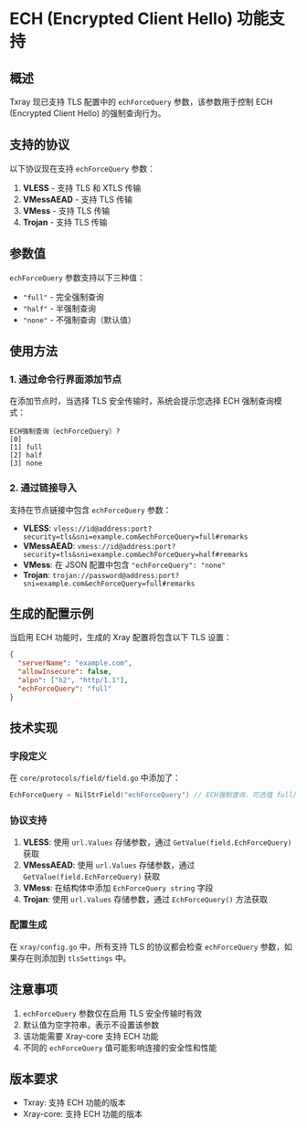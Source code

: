 # ECH (Encrypted Client Hello) 功能支持

## 概述

Txray 现已支持 TLS 配置中的 `echForceQuery` 参数，该参数用于控制 ECH (Encrypted Client Hello) 的强制查询行为。

## 支持的协议

以下协议现在支持 `echForceQuery` 参数：

1. **VLESS** - 支持 TLS 和 XTLS 传输
2. **VMessAEAD** - 支持 TLS 传输
3. **VMess** - 支持 TLS 传输
4. **Trojan** - 支持 TLS 传输

## 参数值

`echForceQuery` 参数支持以下三种值：

- `"full"` - 完全强制查询
- `"half"` - 半强制查询
- `"none"` - 不强制查询（默认值）

## 使用方法

### 1. 通过命令行界面添加节点

在添加节点时，当选择 TLS 安全传输时，系统会提示您选择 ECH 强制查询模式：

```
ECH强制查询（echForceQuery）?
[0] 
[1] full
[2] half
[3] none
```

### 2. 通过链接导入

支持在节点链接中包含 `echForceQuery` 参数：

- **VLESS**: `vless://id@address:port?security=tls&sni=example.com&echForceQuery=full#remarks`
- **VMessAEAD**: `vmess://id@address:port?security=tls&sni=example.com&echForceQuery=half#remarks`
- **VMess**: 在 JSON 配置中包含 `"echForceQuery": "none"`
- **Trojan**: `trojan://password@address:port?sni=example.com&echForceQuery=full#remarks`

## 生成的配置示例

当启用 ECH 功能时，生成的 Xray 配置将包含以下 TLS 设置：

```json
{
  "serverName": "example.com",
  "allowInsecure": false,
  "alpn": ["h2", "http/1.1"],
  "echForceQuery": "full"
}
```

## 技术实现

### 字段定义

在 `core/protocols/field/field.go` 中添加了：

```go
EchForceQuery = NilStrField("echForceQuery") // ECH强制查询，可选值 full/half/none (default)
```

### 协议支持

1. **VLESS**: 使用 `url.Values` 存储参数，通过 `GetValue(field.EchForceQuery)` 获取
2. **VMessAEAD**: 使用 `url.Values` 存储参数，通过 `GetValue(field.EchForceQuery)` 获取
3. **VMess**: 在结构体中添加 `EchForceQuery string` 字段
4. **Trojan**: 使用 `url.Values` 存储参数，通过 `EchForceQuery()` 方法获取

### 配置生成

在 `xray/config.go` 中，所有支持 TLS 的协议都会检查 `echForceQuery` 参数，如果存在则添加到 `tlsSettings` 中。

## 注意事项

1. `echForceQuery` 参数仅在启用 TLS 安全传输时有效
2. 默认值为空字符串，表示不设置该参数
3. 该功能需要 Xray-core 支持 ECH 功能
4. 不同的 `echForceQuery` 值可能影响连接的安全性和性能

## 版本要求

- Txray: 支持 ECH 功能的版本
- Xray-core: 支持 ECH 功能的版本
